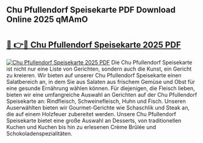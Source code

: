 ## Chu Pfullendorf Speisekarte PDF Download Online 2025 qMAmO

# <h2><a href="http://gccki9f.nevu.top/?p=Chu+Pfullendorf+Speisekarte">🔗 👉🔴 Chu Pfullendorf Speisekarte 2025 PDF</a></h2>

[![Chu Pfullendorf Speisekarte 2025 PDF](https://i.imgur.com/dBaPXMq.png)](http://gccki9f.nevu.top/?p=Chu+Pfullendorf+Speisekarte)
Die Chu Pfullendorf Speisekarte ist nicht nur eine Liste von Gerichten, sondern auch die Kunst, ein Gericht zu kreieren. Wir bieten auf unserer Chu Pfullendorf Speisekarte einen Salatbereich an, in dem Sie aus Salaten aus frischem Gemüse und Obst für eine gesunde Ernährung wählen können. Für diejenigen, die Fleisch lieben, bieten wir eine umfangreiche Auswahl an Gerichten auf der Chu Pfullendorf Speisekarte an: Rindfleisch, Schweinefleisch, Huhn und Fisch. Unseren Auserwählten bieten wir Gourmet-Gerichte wie Schaschlik und Steak an, die auf einem Holzfeuer zubereitet werden. Unsere Chu Pfullendorf Speisekarte bietet eine große Auswahl an Desserts, von traditionellen Kuchen und Kuchen bis hin zu erlesenen Crème Brûlée und Schokoladenspezialitäten.
